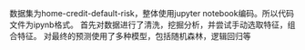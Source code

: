 数据集为home-credit-default-risk，整体使用jupyter notebook编码。所以代码文件为ipynb格式。
首先对数据进行了清洗，挖掘分析，并尝试手动选取特征，组合特征。
对最终的预测使用了多种模型，包括随机森林，逻辑回归等
